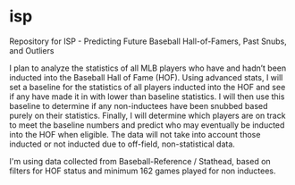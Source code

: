 # isp
Repository for ISP - Predicting Future Baseball Hall-of-Famers, Past Snubs, and Outliers

I plan to analyze the statistics of all MLB players who have and hadn’t been inducted 
into the Baseball Hall of Fame (HOF). Using advanced stats, I will set a baseline for the
statistics of all players inducted into the HOF and see if any have made it in with lower
than baseline statistics. I will then use this baseline to determine if any non-inductees
have been snubbed based purely on their statistics. Finally, I will determine which
players are on track to meet the baseline numbers and predict who may eventually be
inducted into the HOF when eligible. The data will not take into account those inducted
or not inducted due to off-field, non-statistical data.

I'm using data collected from Baseball-Reference / Stathead, based on filters for HOF 
status and minimum 162 games played for non inductees.
